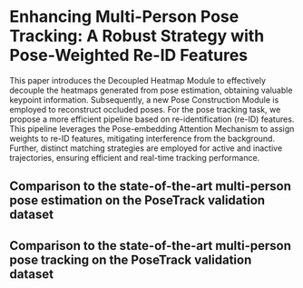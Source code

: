 # Enhancing Multi-Person Pose Tracking: A Robust Strategy with Pose-Weighted Re-ID Features
This paper introduces the Decoupled Heatmap Module to effectively decouple the heatmaps generated from pose estimation, obtaining valuable keypoint information. Subsequently, a new Pose Construction Module is employed to reconstruct occluded poses. For the pose tracking task, we propose a more efficient pipeline based on re-identification (re-ID) features. This pipeline leverages the Pose-embedding Attention Mechanism to assign weights to re-ID features, mitigating interference from the background. Further, distinct matching strategies are employed for active and inactive trajectories, ensuring efficient and real-time tracking performance.


## Comparison to the state-of-the-art multi-person pose estimation on the PoseTrack validation dataset






## Comparison to the state-of-the-art multi-person pose tracking on the PoseTrack validation dataset
